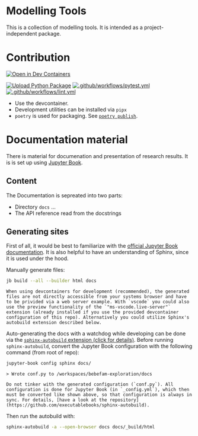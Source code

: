 # Modelling Tools

This is a collection of modelling tools. It is intended as a project-independent package.

# Contribution

[![Open in Dev Containers](https://img.shields.io/static/v1?label=Dev%20Containers&message=Open&color=blue&logo=visualstudiocode)](https://vscode.dev/redirect?url=vscode://ms-vscode-remote.remote-containers/cloneInVolume?url=https://github.com/fhdw-forschung/modelling-tools)

[![Upload Python Package](https://github.com/fhdw-forschung/modelling-tools/actions/workflows/publish.yml/badge.svg)](https://github.com/fhdw-forschung/modelling-tools/actions/workflows/publish.yml)
[![.github/workflows/pytest.yml](https://github.com/fhdw-forschung/modelling-tools/actions/workflows/pytest.yml/badge.svg?branch=main)](https://github.com/fhdw-forschung/modelling-tools/actions/workflows/pytest.yml)
[![.github/workflows/lint.yml](https://github.com/fhdw-forschung/modelling-tools/actions/workflows/lint.yml/badge.svg)](https://github.com/fhdw-forschung/modelling-tools/actions/workflows/lint.yml)


- Use the devcontainer.
- Development utilities can be installed via `pipx`
- `poetry` is used for packaging. See [`poetry publish`](https://python-poetry.org/docs/cli/#publish).



# Documentation material

There is material for documenation and presentation of research results. 
It is is set up using [Jupyter Book](https://jupyterbook.org/en/stable/intro.html).

## Content

The Documentation is sepreated into two parts:
- Directory `docs` ...
- The API reference read from the docstrings

## Generating sites

First of all, it would be best to familiarize with the [official Jupyter Book documentation](https://jupyterbook.org/en/stable/intro.html). It is also helpful to have an understanding of Sphinx, since it is used under the hood.

Manually generate files:
```sh
jb build --all --builder html docs
```
```{note}
When using devcontainers for development (recommended), the generated files are not directly accessible from your systems browser and have to be privided via a web server example. With `vscode` you could also use the preview functionality of the `"ms-vscode.live-server"` extension (already installed if you use the provided devcontainer configuration of this repo). Alternatively you could utilize Sphinx's autobuild extension described below.
```

Auto-generating the docs with a watchdog while developing can be done via the [`sphinx-autobuild` extension (click for details)](https://github.com/executablebooks/sphinx-autobuild). Before running `sphinx-autobuild`, convert the Jupyter Book configuration with the following command (from root of repo):
```sh
jupyter-book config sphinx docs/
```
`> Wrote conf.py to /workspaces/bebefam-exploration/docs`

```{danger}
Do not tinker with the generated configuration (`conf.py`). All configuration is done for Jupyter Book (in `_config.yml`), which then must be converted like shown above, so that configuration is always in sync. For details, [have a look at the repository](https://github.com/executablebooks/sphinx-autobuild).
```

Then run the autobuild with:
```sh
sphinx-autobuild -a --open-browser docs docs/_build/html
```